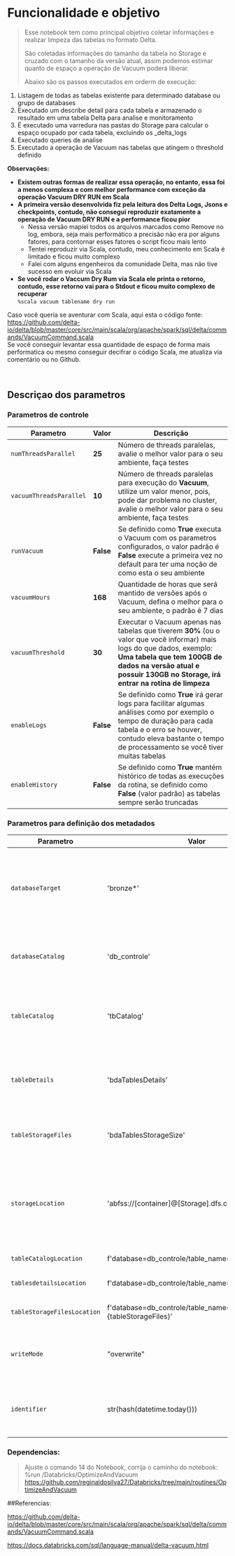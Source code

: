 <h1>Funcionalidade e objetivo </h1>

> Esse notebook tem como principal objetivo coletar informações e realizar limpeza das tabelas no formato Delta.
> 
> São coletadas informações do tamanho da tabela no Storage e cruzado com o tamanho da versão atual, assim podemos estimar quanto de espaço a operação de Vacuum poderá liberar.
>
> Abaixo são os passos executados em orderm de execução:
1. Listagem de todas as tabelas existente para determinado database ou grupo de databases
2. Executado um describe detail para cada tabela e armazenado o resultado em uma tabela Delta para analise e monitoramento
3. É executado uma varredura nas pastas do Storage para calcular o espaço ocupado por cada tabela, excluindo os _delta_logs
4. Executado queries de analise
5. Executado a operação de Vacuum nas tabelas que atingem o threshold definido

**Observações:** <br>
- **Existem outras formas de realizar essa operação, no entanto, essa foi a menos complexa e com melhor performance com exceção da operação Vacuum DRY RUN em Scala**<br>
- **A primeira versão desenvolvida fiz pela leitura dos Delta Logs, Jsons e checkpoints, contudo, não consegui reproduzir exatamente a operação de Vacuum DRY RUN e a performance ficou pior**<br>
  - Nessa versão mapiei todos os arquivos marcados como Remove no log, embora, seja mais performático a precisão não era por alguns fatores, para contornar esses fatores o script ficou mais lento
  - Tentei reproduzir via Scala, contudo, meu conhecimento em Scala é limitado e ficou muito complexo
  - Falei com alguns engenheiros da comunidade Delta, mas não tive sucesso em evoluir via Scala
- **Se você rodar o Vaccum Dry Rum via Scala ele printa o retorno, contudo, esse retorno vai para o Stdout e ficou muito complexo de recuperar**<br>
``%scala
vacuum tablename dry run``

Caso você queria se aventurar com Scala, aqui esta o código fonte:<br>
<https://github.com/delta-io/delta/blob/master/core/src/main/scala/org/apache/spark/sql/delta/commands/VacuumCommand.scala>
<br>
Se você conseguir levantar essa quantidade de espaço de forma mais performatica ou mesmo conseguir decifrar o código Scala, me atualiza via comentário ou no Github.

<br><h2>Descriçao dos parametros </h2>

### Parametros de controle

| Parametro | Valor | Descrição |
|-----------|-------|----------|
| `numThreadsParallel` | **25** | Número de threads paralelas, avalie o melhor valor para o seu ambiente, faça testes |
| `vacuumThreadsParallel` | **10** | Número de threads paralelas para execução do **Vacuum**, utilize um valor menor, pois, pode dar problema no cluster, avalie o melhor valor para o seu ambiente, faça testes |
| `runVacuum` | **False** | Se definido como **True** executa o Vacuum com os parametros configurados, o valor padrão é **False** execute a primeira vez no default para ter uma noção de como esta o seu ambiente |
| `vacuumHours` | **168** | Quantidade de horas que será mantido de versões após o Vacuum, defina o melhor para o seu ambiente, o padrão é 7 dias |
| `vacuumThreshold` | **30** | Executar o Vacuum apenas nas tabelas que tiverem **30%** (ou o valor que você informar) mais logs do que dados, exemplo: **Uma tabela que tem 100GB de dados na versão atual e possuir 130GB no Storage, irá entrar na rotina de limpeza** |
| `enableLogs` | **False** | Se definido como **True** irá gerar logs para facilitar algumas análises como por exemplo o tempo de duração para cada tabela e o erro se houver, contudo eleva bastante o tempo de processamento se você tiver muitas tabelas |
| `enableHistory` | **False** | Se definido como **True** mantém histórico de todas as execuções da rotina, se definido como **False** (valor padrão) as tabelas sempre serão truncadas |

### Parametros para definição dos metadados

| Parametro | Valor | Descrição |
|-----------|-------|----------|
| `databaseTarget` | 'bronze*' | Define quais bancos de dados serão analisados, aceita regex com **, exemplo: todos os databases que começam com a palavra bronze: 'bronze*' |
| `databaseCatalog` | 'db_controle' | Define em qual database será armazenado os logs, caso não exista será criado um novo |
| `tableCatalog` | 'tbCatalog' | Define nome da tabela de controle para armazenar as tabelas que serão analisadas, caso não exista a tabela será criada |
| `tableDetails` | 'bdaTablesDetails' | Define nome da tabela que irá armazenar o resultado do describe detail, caso não exista a tabela será criada |
| `tableStorageFiles` | 'bdaTablesStorageSize' | Define nome da tabela que irá armazenar o resultado do dbutils.fs.ls |
| `storageLocation` | 'abfss://[container]@[Storage].dfs.core.windows.net/' | Define endereço de storage principal, pode ser usado o valor absoluto, como um Mount (dbfs:/mnt/bronze/), funciona em qualquer Cloud, se devidamente autenticado |
| `tableCatalogLocation` | f'database=db_controle/table_name={tableCatalog}' | Define storage da tabela de catálogo |
| `tablesdetailsLocation` | f'database=db_controle/table_name={tableDetails}' | Define storage da tabela de detalhes do describe |
| `tableStorageFilesLocation` | f'database=db_controle/table_name={tableStorageFiles}' | Define storage da tabela de resultado do dbutils |
| `writeMode` | "overwrite" | Modo de escrita, "append" se `enableHistory` é verdadeiro, caso contrário "overwrite" |
| `identifier` | str(hash(datetime.today())) | Identificador unico para cada execução, usado para vincular as tabelas com suas devidas execuções |


### Dependencias:
> Ajuste o comando 14 do Notebook, corrija o caminho do notebook: %run /Databricks/OptimizeAndVacuum
<br><https://github.com/reginaldosilva27/Databricks/tree/main/routines/OptimizeAndVacuum>

##Referencias:

<https://github.com/delta-io/delta/blob/master/core/src/main/scala/org/apache/spark/sql/delta/commands/VacuumCommand.scala>

<https://docs.databricks.com/sql/language-manual/delta-vacuum.html>
